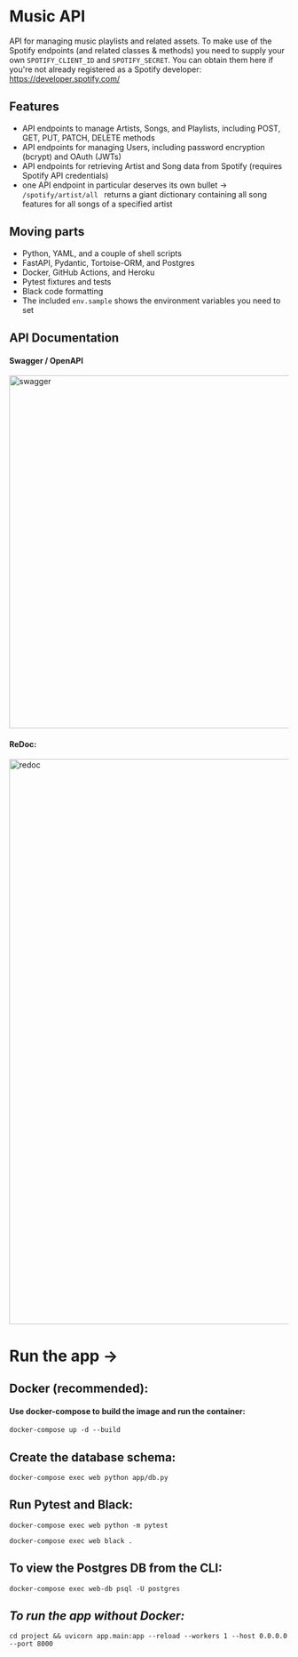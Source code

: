 # Music API

API for managing music playlists and related assets. 
To make use of the Spotify endpoints (and related classes & methods) you need to supply your own `SPOTIFY_CLIENT_ID` and `SPOTIFY_SECRET`. 
You can obtain them here if you're not already registered as a Spotify developer:  https://developer.spotify.com/

## Features 

- API endpoints to manage Artists, Songs, and Playlists, including POST, GET, PUT, PATCH, DELETE methods
- API endpoints for managing Users, including password encryption (bcrypt) and OAuth (JWTs)
- API endpoints for retrieving Artist and Song data from Spotify (requires Spotify API credentials)
- one API endpoint in particular deserves its own bullet -> `/spotify/artist/all ` returns a giant dictionary containing all song features for all songs of a specified artist

## Moving parts

- Python, YAML, and a couple of shell scripts
- FastAPI, Pydantic, Tortoise-ORM, and Postgres
- Docker, GitHub Actions, and Heroku
- Pytest fixtures and tests
- Black code formatting
- The included `env.sample` shows the environment variables you need to set  

## API Documentation

#### Swagger / OpenAPI
<img width="635" alt="swagger" src="https://user-images.githubusercontent.com/30704684/127728245-1d0585d4-7584-4191-9227-d27da7baf7db.png">


#### ReDoc:
<img width="1017" alt="redoc" src="https://user-images.githubusercontent.com/30704684/127728255-c57b801d-78de-4dd2-b42a-c1b172e1a7da.png">




# Run the app ->

## Docker (recommended):
#### Use docker-compose to build the image and run the container:
```
docker-compose up -d --build
```

## Create the database schema:
```
docker-compose exec web python app/db.py
```
    
## Run Pytest and Black: 
```
docker-compose exec web python -m pytest
```

```
docker-compose exec web black .
```

## To view the Postgres DB from the CLI:
```
docker-compose exec web-db psql -U postgres
```

## _To run the app without Docker:_

```
cd project && uvicorn app.main:app --reload --workers 1 --host 0.0.0.0 --port 8000
```
